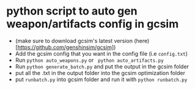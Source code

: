 # python script to auto gen weapon/artifacts config in gcsim

- (make sure to download gcsim's latest version (here)[https://github.com/genshinsim/gcsim])
- Add the gcsim config that you want in the config file (i.e `config.txt`)
- Run `python auto_weapons.py` or ` python auto_artifacts.py`
- Run `python generate_batch.py` and put the output in the gcsim folder
- put all the .txt in the output folder into the gcsim optimization folder
- put `runbatch.py` into gcsim folder and run it with `python runbatch.py`
